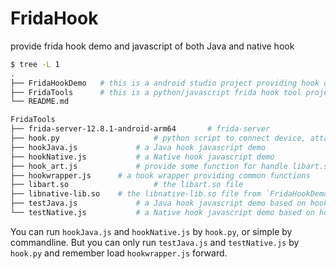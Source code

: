 # FridaHook

provide frida hook demo and javascript of both Java and native hook



```bash
$ tree -L 1
.
├── FridaHookDemo	# this is a android studio project providing hook demo
├── FridaTools		# this is a python/javascript frida hook tool project
└── README.md
```



```bash
FridaTools
├── frida-server-12.8.1-android-arm64		# frida-server
├── hook.py						# python script to connect device, attach process and load scripts
├── hookJava.js				# a Java hook javascript demo
├── hookNative.js			# a Native hook javascript demo
├── hook_art.js				# provide some function for handle libart.so
├── hookwrapper.js		# a hook wrapper providing common functions
├── libart.so					# the libart.so file
├── libnative-lib.so	# the libnative-lib.so file from `FridaHookDemo`
├── testJava.js				# a Java hook javascript demo based on hookwrapper.js
└── testNative.js			# a Native hook javascript demo based on hookwrapper.js
```




You can run `hookJava.js` and `hookNative.js` by `hook.py`, or simple by commandline.
But you can only run `testJava.js` and `testNative.js` by `hook.py` and remember load `hookwrapper.js` forward.
